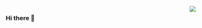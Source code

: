 <img align="right" src="https://github-readme-stats.vercel.app/api?username=soupk&show_icons=true&icon_color=CE1D2D&text_color=718096&bg_color=ffffff&hide_title=true" />

### Hi there 👋

<!--
**soupk/soupk** is a ✨ _special_ ✨ repository because its `README.md` (this file) appears on your GitHub profile.

Here are some ideas to get you started:

- 🔭 I’m currently working on ...
- 🌱 I’m currently learning ...
- 👯 I’m looking to collaborate on ...
- 🤔 I’m looking for help with ...
- 💬 Ask me about ...
- 📫 How to reach me: ...
- 😄 Pronouns: ...
- ⚡ Fun fact: ...
-->
